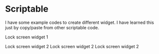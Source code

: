 # Scriptable

I have some example codes to create different widget.
I have learned this just by copy/paste from other scriptable code.

Lock screen widget 1

Lock screen widget 2
Lock screen widget 2
Lock screen widget 2
